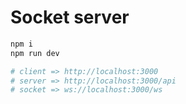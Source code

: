 # Socket server

```sh
npm i
npm run dev

# client => http://localhost:3000
# server => http://localhost:3000/api
# socket => ws://localhost:3000/ws
```
